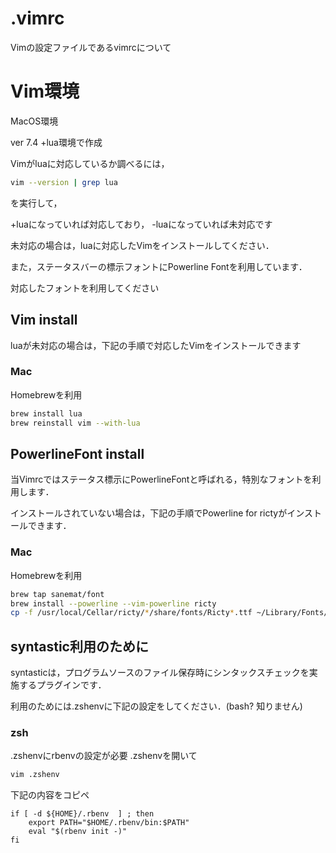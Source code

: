 .vimrc
======
Vimの設定ファイルであるvimrcについて

# Vim環境
MacOS環境

ver 7.4 +lua環境で作成

Vimがluaに対応しているか調べるには，
```zsh
vim --version | grep lua
```
を実行して，

+luaになっていれば対応しており，
-luaになっていれば未対応です

未対応の場合は，luaに対応したVimをインストールしてください．

また，ステータスバーの標示フォントにPowerline Fontを利用しています．

対応したフォントを利用してください

## Vim install
luaが未対応の場合は，下記の手順で対応したVimをインストールできます

### Mac
Homebrewを利用
```zsh
brew install lua
brew reinstall vim --with-lua
```

## PowerlineFont install
当Vimrcではステータス標示にPowerlineFontと呼ばれる，特別なフォントを利用します．

インストールされていない場合は，下記の手順でPowerline for rictyがインストールできます．

### Mac
Homebrewを利用
```zsh
brew tap sanemat/font
brew install --powerline --vim-powerline ricty
cp -f /usr/local/Cellar/ricty/*/share/fonts/Ricty*.ttf ~/Library/Fonts/
```

## syntastic利用のために
syntasticは，プログラムソースのファイル保存時にシンタックスチェックを実施するプラグインです．

利用のためには.zshenvに下記の設定をしてください．(bash? 知りません)
### zsh
.zshenvにrbenvの設定が必要
.zshenvを開いて
```zsh
vim .zshenv
```
下記の内容をコピペ
```vim
if [ -d ${HOME}/.rbenv  ] ; then
    export PATH="$HOME/.rbenv/bin:$PATH"
    eval "$(rbenv init -)"
fi
```
